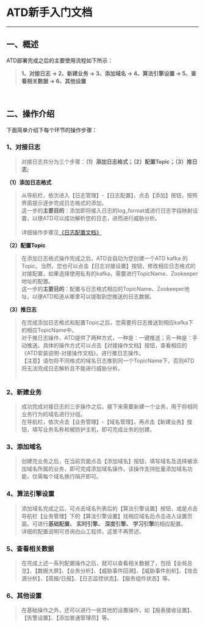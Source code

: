 ﻿# ATD新手入门文档
---

## 一、概述
ATD部署完成之后的主要使用流程如下所示：

> **1、对接日志 -> 2、新建业务 -> 3、添加域名 -> 4、算法引擎设置 -> 5、查看相关数据 -> 6、其他设置**

<br/>

## 二、操作介绍
下面简单介绍下每个环节的操作步骤：

### 1、对接日志
> 对接日志共分为三个步骤：**（1）添加日志格式；（2）配置Topic；（3）推日志;**

**（1）添加日志格式**
> 从导航栏，依次进入【日志管理】-【日志配置】，点击【添加】按钮，按照界面提示逐步完成日志格式的添加。<br/>这一步的**主要目的**：添加即将接入日志的log_format或进行日志字段映射设置，以便ATD可以成功解析您的日志，进而进行威胁分析。<br/><br/>
> 详细操作步骤见[《日志配置文档》](https://github.com/yunjuhe/atd/blob/master/%E6%97%A5%E5%BF%97%E9%85%8D%E7%BD%AE%E6%96%87%E6%A1%A3.md)


**（2）配置Topic**
> 在添加日志格式操作完成之后，ATD会自动为您创建一个ATD kafka 的Topic。当然，您也可以点击【日志对接设置】按钮，修改相应日志格式的对接配置，如果选择使用私有的kafka，需要进行TopicName、Zookeeper地址的配置。<br/>这一步的**主要目的**：配置与日志格式相应的TopicName、Zookeeper地址，以便ATD知道从哪里可以提取到您推送的日志数据。<br/>

**（3）推日志**
> 在完成添加日志格式和配置Topic之后，您需要将日志推送到相应kafka下的相应TopicName中。<br/>
> 对于推日志操作，ATD提供了两种方式，一种是：一键推送；另一种是：手动推送。具体的操作方式可以点击【对接操作文档】按钮，查看相应的《ATD安装说明-对接操作文档》，进行推日志操作。<br/>
【注意】请勿将不同格式的域名日志推到同一个TopicName下，否则ATD将无法完成日志解析且不能进行威胁分析。<br/><br/> 



### 2、新建业务
> 成功完成对接日志的三步操作之后，接下来需要新建一个业务，用于将相同业务行为的域名进行分组。<br/>
> 在导航栏，依次点击【业务管理】-【域名管理】，再点击【新建业务】按钮，填写业务名称和被防护主机，即可完成业务的创建。


### 3、添加域名
> 创建完业务之后，在当前页面点击【添加域名】按钮，填写域名及选择被添加域名所属的业务，即可完成添加域名操作。该操作支持批量添加域名功能，仅需每个域名换行隔开即可。

### 4、算法引擎设置
> 添加域名完成之后，可点击域名列表后的【算法引擎设置】按钮，或是点击导航栏【业务管理】下的【算法引擎设置】找相应域名后点击进入设置页面。可进行**基础配置、** **实时引擎、** **深度引擎、** **学习引擎**的相应配置。<br/>
> 详细的配置说明可咨询白山工程师，这里不再赘述。




### 5、查看相关数据
> 在完成上述一系列配置操作之后，就可以查看相关数据了，包括【全局总览】、【数据大屏】、【业务分析】、【威胁事件回溯】、【威胁事件剖析】、【攻击源分析】、【周报/日报】、【日志监控状态】、【服务组件状态】等。


### 6、其他设置
> 在基础操作之外，还可以进行一些其他的设置操作，如【报表接收设置】、【告警设置】、【添加普通管理员】等。









